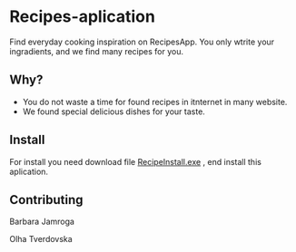 # Recipes-aplication
Find everyday cooking inspiration on RecipesApp. You only wtrite your ingradients, and we find many recipes for you.
## Why?
  - You do not waste a time for found recipes in itnternet  in many website.
  - We found special delicious dishes for your taste.
## Install
For install you need download file [RecipeInstall.exe](https://drive.google.com/file/d/1bH07bsNdajYZtoQE0wZTuVo-1c_Gv1N_/view?usp=sharing) , end install this aplication. 
## Contributing
  Barbara Jamroga
  
  Olha Tverdovska

